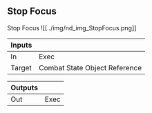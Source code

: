 ## Stop Focus
Stop Focus
![[../img/nd_img_StopFocus.png]]

|Inputs||
|--|--|
| In | Exec |
| Target | Combat State Object Reference |

|Outputs||
|--|--|
| Out | Exec |
